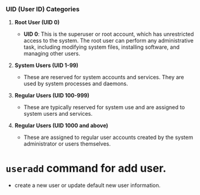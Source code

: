 ### UID (User ID) Categories

1. **Root User (UID 0)**
    - **UID 0**: This is the superuser or root account, which has unrestricted access to the system. The root user can perform any administrative task, including modifying system files, installing software, and managing other users.

2. **System Users (UID 1-99)**
    - These are reserved for system accounts and services. They are used by system processes and daemons.

3. **Regular Users (UID 100-999)**
    - These are typically reserved for system use and are assigned to system users and services.

4. **Regular Users (UID 1000 and above)**
    - These are assigned to regular user accounts created by the system administrator or users themselves.


# `useradd` command for add user.
- create a new user or update default new user information.


